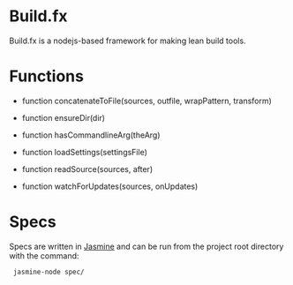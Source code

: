 Build.fx
========

Build.fx is a nodejs-based framework for making lean build tools.


Functions
=========

- function concatenateToFile(sources, outfile, wrapPattern, transform)

- function ensureDir(dir)

- function hasCommandlineArg(theArg)

- function loadSettings(settingsFile)

- function readSource(sources, after)

- function watchForUpdates(sources, onUpdates)



Specs
=====

Specs are written in [Jasmine](http://pivotal.github.com/jasmine/) and can be run from the project root directory
with the command:

     jasmine-node spec/

     
